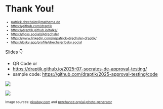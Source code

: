 # Thank You!

<div style="font-size:0.75em">

- <mdi-email /> <patrick.drechsler@mathema.de>
- <logos-github-icon /> <https://github.com/draptik>
- <mdi-web /> <https://draptik.github.io/talks/>
- <logos-mastodon-icon /> <https://floss.social/@drechsler>
- <logos-linkedin-icon /> <https://www.linkedin.com/in/patrick-drechsler-draptik/>
- <logos-bluesky/> <https://bsky.app/profile/drechsler.bsky.social>

</div>

Slides 👇

- QR Code or
- <https://draptik.github.io/2025-07-socrates-de-approval-testing/>
- sample code:
  <https://github.com/draptik/2025-approval-testing/code>

<img
  class="absolute top-10 right-30 h-70"
  src="/images/slides.png"
/>

<img
  class="absolute bottom-10 right-40 h-30 custom-slow-pulse"
  src="/images/anti-nazi.png"
/>

<p style="font-size:0.75em">
Image sources: <a href="https://pixabay.com/" target="_blank">pixabay.com</a> and <a href="https://perchance.org/ai-photo-generator" target="_blank">perchance.org/ai-photo-generator</a>
</p>
